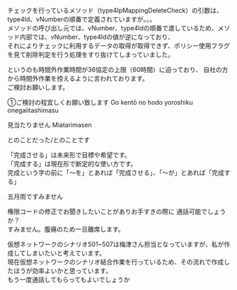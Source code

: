 チェックを行っているメソッド（type4IpMappingDeleteCheck）の引数は、type4Id、vNumberの順番で定義されていますが。。。  
メソッドの呼び出し元では、vNumber、type4Idの順番で渡しているため、メソッド内部では、vNumber、type4Idの値が逆になっており、  
それによりチェックに利用するデータの取得が取得できず、ポリシー使用フラグを見て削除判定を行う処理をすり抜けてしまっていました。  


というのも時間外作業時間が36協定の上限（60時間）に迫っており、
自社の方から時間外作業を控えるように言われております。  
ご検討お願いします。  

①ご検討の程宜しくお願い致します  Go kentō no hodo yoroshiku onegaiitashimasu    

見当たりません Miatarimasen

とのことだった/とのことです  

「完成させる」は未来形で目標や希望です。  
「完成する」は現在形で断定的な使い方です。  
完成という字の前に「～を」とあれば「完成させる」、「～が」とあれば「完成する」  

五月雨ですみません  

権限コードの修正でお聞きしたいことがありお手すきの際に
通話可能でしょうか？  
すみません。腹痛のため一旦離席します。

仮想ネットワークのシナリオ501~507は梅津さん担当となっていますが、私が作成してしまいたいと考えています。  
現在仮想ネットワークのシナリオ結合作業を行っているため、その流れで作成したほうが効率よいかと思っています。  
もう一度通話してもらってもよいでしょうか
